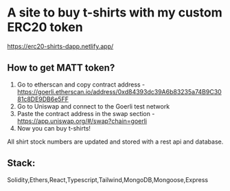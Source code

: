 # A site to buy t-shirts with my custom ERC20 token

https://erc20-shirts-dapp.netlify.app/

## How to get MATT token?

1. Go to etherscan and copy contract address - https://goerli.etherscan.io/address/0xd84393dc39A6b83235a74B9C3081c8DE9DB6e5FF
2. Go to Uniswap and connect to the Goerli test network
3. Paste the contract address in the swap section - https://app.uniswap.org/#/swap?chain=goerli
4. Now you can buy t-shirts!

All shirt stock numbers are updated and stored with a rest api and database.

## Stack:

Solidity,Ethers,React,Typescript,Tailwind,MongoDB,Mongoose,Express
